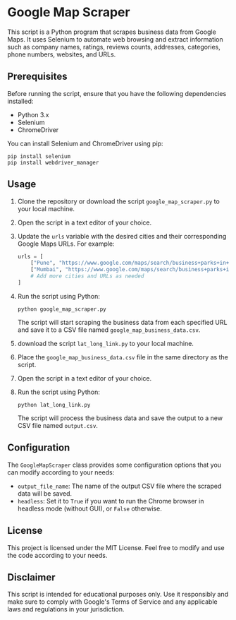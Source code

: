 # Google Map Scraper

This script is a Python program that scrapes business data from Google Maps. It uses Selenium to automate web browsing and extract information such as company names, ratings, reviews counts, addresses, categories, phone numbers, websites, and URLs.

## Prerequisites

Before running the script, ensure that you have the following dependencies installed:

- Python 3.x
- Selenium
- ChromeDriver

You can install Selenium and ChromeDriver using pip:

```shell
pip install selenium
pip install webdriver_manager
```

## Usage

1. Clone the repository or download the script `google_map_scraper.py` to your local machine.

2. Open the script in a text editor of your choice.

3. Update the `urls` variable with the desired cities and their corresponding Google Maps URLs. For example:

   ```python
   urls = [
       ["Pune", "https://www.google.com/maps/search/business+parks+in+pune/..."],
       ["Mumbai", "https://www.google.com/maps/search/business+parks+in+Mumbai/..."],
       # Add more cities and URLs as needed
   ]
   ```

4. Run the script using Python:

   ```shell
   python google_map_scraper.py
   ```

   The script will start scraping the business data from each specified URL and save it to a CSV file named `google_map_business_data.csv`.
5. download the script `lat_long_link.py` to your local machine.

6. Place the `google_map_business_data.csv` file in the same directory as the script.

3. Open the script in a text editor of your choice.

4. Run the script using Python:

   ```shell
   python lat_long_link.py
   ```

   The script will process the business data and save the output to a new CSV file named `output.csv`.

## Configuration

The `GoogleMapScraper` class provides some configuration options that you can modify according to your needs:

- `output_file_name`: The name of the output CSV file where the scraped data will be saved.
- `headless`: Set it to `True` if you want to run the Chrome browser in headless mode (without GUI), or `False` otherwise.

## License

This project is licensed under the MIT License. Feel free to modify and use the code according to your needs.

## Disclaimer

This script is intended for educational purposes only. Use it responsibly and make sure to comply with Google's Terms of Service and any applicable laws and regulations in your jurisdiction.
